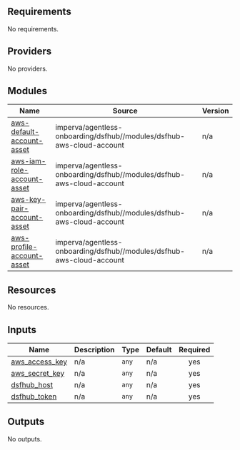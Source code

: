 <!-- BEGIN_TF_DOCS -->
## Requirements

No requirements.

## Providers

No providers.

## Modules

| Name | Source | Version |
|------|--------|---------|
| <a name="module_aws-default-account-asset"></a> [aws-default-account-asset](#module\_aws-default-account-asset) | imperva/agentless-onboarding/dsfhub//modules/dsfhub-aws-cloud-account | n/a |
| <a name="module_aws-iam-role-account-asset"></a> [aws-iam-role-account-asset](#module\_aws-iam-role-account-asset) | imperva/agentless-onboarding/dsfhub//modules/dsfhub-aws-cloud-account | n/a |
| <a name="module_aws-key-pair-account-asset"></a> [aws-key-pair-account-asset](#module\_aws-key-pair-account-asset) | imperva/agentless-onboarding/dsfhub//modules/dsfhub-aws-cloud-account | n/a |
| <a name="module_aws-profile-account-asset"></a> [aws-profile-account-asset](#module\_aws-profile-account-asset) | imperva/agentless-onboarding/dsfhub//modules/dsfhub-aws-cloud-account | n/a |

## Resources

No resources.

## Inputs

| Name | Description | Type | Default | Required |
|------|-------------|------|---------|:--------:|
| <a name="input_aws_access_key"></a> [aws\_access\_key](#input\_aws\_access\_key) | n/a | `any` | n/a | yes |
| <a name="input_aws_secret_key"></a> [aws\_secret\_key](#input\_aws\_secret\_key) | n/a | `any` | n/a | yes |
| <a name="input_dsfhub_host"></a> [dsfhub\_host](#input\_dsfhub\_host) | n/a | `any` | n/a | yes |
| <a name="input_dsfhub_token"></a> [dsfhub\_token](#input\_dsfhub\_token) | n/a | `any` | n/a | yes |

## Outputs

No outputs.
<!-- END_TF_DOCS -->
